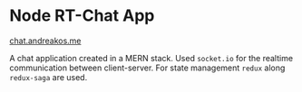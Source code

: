 # Node RT-Chat App

[chat.andreakos.me](http://chat.andreakos.me)

A chat application created in a MERN stack.
Used `socket.io` for the realtime communication between client-server.
For state management `redux` along `redux-saga` are used.
